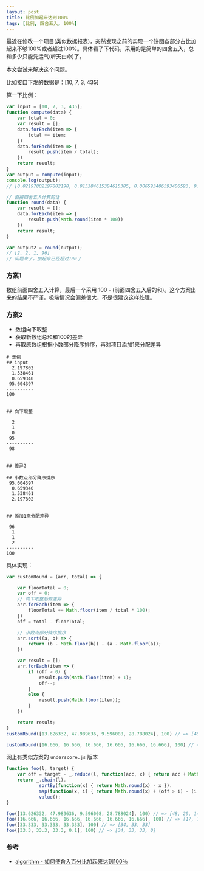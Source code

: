 ```yaml
---
layout: post
title: 比例加起来达到100%
tags: [比例, 四舍五入, 100%]
---
```


最近在修改一个项目(类似数据报表)，突然发现之前的实现一个饼图各部分占比加起来不够100%或者超过100%。具体看了下代码，采用的是简单的四舍五入，总和多少只能凭运气(听天由命)了。

本文尝试来解决这个问题。

比如接口下发的数据是：[10, 7, 3, 435]

算一下比例：

```js
var input = [10, 7, 3, 435];
function compute(data) {
    var total = 0;
    var result = [];
    data.forEach(item => {
        total += item;
    })
    data.forEach(item => {
        result.push(item / total);
    })
    return result;
}
var output = compute(input);
console.log(output);
// [0.02197802197802198, 0.015384615384615385, 0.006593406593406593, 0.9560439560439561]

// 直接四舍五入计算的话
function round(data) {
    var result = [];
    data.forEach(item => {
        result.push(Math.round(item * 100))
    })
    return result;
}

var output2 = round(output);
// [2, 2, 1, 96]
// 问题来了，加起来已经超过100了
```


### 方案1


数组前面四舍五入计算，最后一个采用 100 - (前面四舍五入后的和)。这个方案出来的结果不严谨，极端情况会偏差很大，不是很建议这样处理。



### 方案2


- 数组向下取整
- 获取新数组总和和100的差异
- 再取原数组根据小数部分降序排序，再对项目添加1来分配差异

```
# 示例
## input
  2.197802
  1.538461
  0.659340
 95.604397
----------
100


## 向下取整

  2
  1
  0
 95
----------
 98


## 差异2

## 小数点部分降序排序
 95.604397
  0.659340
  1.538461
  2.197802


## 添加1来分配差异

 96
  1
  1
  2
----------
100
```


具体实现：

```js
var customRound = (arr, total) => {

    var floorTotal = 0;
    var off = 0;
    // 向下取整后算差异
    arr.forEach(item => {
        floorTotal += Math.floor(item / total * 100);
    })
    off = total - floorTotal;

    // 小数点部分降序排序
    arr.sort((a, b) => {
        return (b - Math.floor(b)) - (a - Math.floor(a));
    })

    var result = [];
    arr.forEach(item => {
        if (off > 0) {
            result.push(Math.floor(item) + 1);
            off--;
        }
        else {
            result.push(Math.floor(item));
        }
    })

    return result;
}
customRound([13.626332, 47.989636, 9.596008, 28.788024], 100) // => [48, 29, 14, 9]

customRound([16.666, 16.666, 16.666, 16.666, 16.666, 16.666], 100) // => [17, 17, 17, 17, 16, 16]
```

网上有类似方案的 `underscore.js` 版本

```js
function foo(l, target) {
    var off = target - _.reduce(l, function(acc, x) { return acc + Math.round(x) }, 0);
    return _.chain(l).
            sortBy(function(x) { return Math.round(x) - x }).
            map(function(x, i) { return Math.round(x) + (off > i) - (i >= (l.length + off)) }).
            value();
}

foo([13.626332, 47.989636, 9.596008, 28.788024], 100) // => [48, 29, 14, 9]
foo([16.666, 16.666, 16.666, 16.666, 16.666, 16.666], 100) // => [17, 17, 17, 17, 16, 16]
foo([33.333, 33.333, 33.333], 100) // => [34, 33, 33]
foo([33.3, 33.3, 33.3, 0.1], 100) // => [34, 33, 33, 0]
```

### 参考

* [algorithm - 如何使舍入百分比加起来达到100％](https://www.itranslater.com/qa/details/2126331291204322304)
